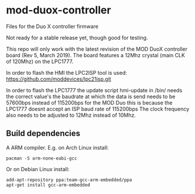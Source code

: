 # mod-duox-controller

Files for the Duo X controller firmware

Not ready for a stable release yet, though good for testing.

This repo will only work with the latest revision of the MOD DuoX controller board (Rev 5, March 2019).
The board features a 12Mhz crystal (main CLK of 120Mhz) on the LPC1777.

In order to flash the HMI the LPC2ISP tool is used: https://github.com/moddevices/lpc21isp.git

In order to flash the LPC1777 the update script hmi-update in /bin/ needs the correct value's 
the baudrate at which the data is send needs to be 57600bps instead of 115200bps for the MOD Duo
this is because the LPC1777 doesnt accept an ISP baud rate of 115200bps
The clock frequency also needs to be adjusted to 12Mhz instead of 10Mhz. 

## Build dependencies

A ARM compiler. E.g. on Arch Linux install:
```
pacman -S arm-none-eabi-gcc
```
Or on Debian Linux install:
```
add-apt-repository ppa:team-gcc-arm-embedded/ppa
apt-get install gcc-arm-embedded
```
